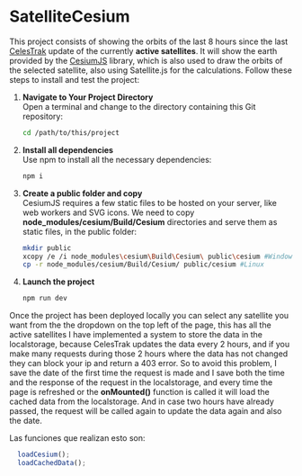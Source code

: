 # SatelliteCesium

This project consists of showing the orbits of the last 8 hours since the last [CelesTrak](https://celestrak.org/) update of the currently **active satellites**. It will show the earth provided by the [CesiumJS](https://cesium.com/platform/cesiumjs/) library, which is also used to draw the orbits of the selected satellite, also using Satellite.js for the calculations.
Follow these steps to install and test the project:

1. **Navigate to Your Project Directory**  
   Open a terminal and change to the directory containing this Git repository:
   ```bash
   cd /path/to/this/project

2. **Install all dependencies**  
   Use npm to install all the necessary dependencies:
   ```bash
   npm i
   
3. **Create a public folder and copy**  
   CesiumJS requires a few static files to be hosted on your server, like web workers and SVG icons. We need to copy **node_modules/cesium/Build/Cesium** directories and serve them as static files, in the public folder:
   ```bash
   mkdir public
   xcopy /e /i node_modules\cesium\Build\Cesium\ public\cesium #Windows
   cp -r node_modules/cesium/Build/Cesium/ public/cesium #Linux

4. **Launch the project**  
   ```bash
   npm run dev

   
Once the project has been deployed locally you can select any satellite you want from the the dropdown on the top left of the page, this has all the active satellites
I have implemented a system to store the data in the localstorage, because CelesTrak updates the data every 2 hours, and if you make many requests during those 2 hours where the data has not changed they can block your ip and return a 403 error. So to avoid this problem, I save the date of the first time the request is made and I save both the time and the response of the request in the localstorage, and every time the page is refreshed or the **onMounted()** function is called it will load the cached data from the localstorage. And in case two hours have already passed, the request will be called again to update the data again and also the date.

Las funciones que realizan esto son:
```javascript
  loadCesium();
  loadCachedData();
